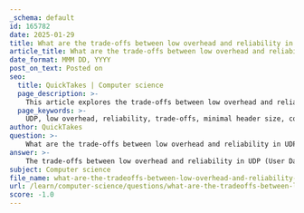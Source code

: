 ```yaml
---
_schema: default
id: 165782
date: 2025-01-29
title: What are the trade-offs between low overhead and reliability in UDP communication?
article_title: What are the trade-offs between low overhead and reliability in UDP communication?
date_format: MMM DD, YYYY
post_on_text: Posted on
seo:
  title: QuickTakes | Computer science
  page_description: >-
    This article explores the trade-offs between low overhead and reliability in UDP communication, detailing the benefits of minimal latency and reduced network traffic at the cost of guaranteed delivery and ordered packets.
  page_keywords: >-
    UDP, low overhead, reliability, trade-offs, minimal header size, connectionless protocol, data delivery, application suitability, packet loss, real-time transmission
author: QuickTakes
question: >-
    What are the trade-offs between low overhead and reliability in UDP communication?
answer: >-
    The trade-offs between low overhead and reliability in UDP (User Datagram Protocol) communication are significant and stem from its design principles. Here are the key points to consider:\n\n### Low Overhead\n1. **Minimal Header Size**: UDP has a very small header size of just 8 bytes, consisting of four fields: Source Port, Destination Port, Length, and Checksum. This minimalistic design reduces the amount of data transmitted, which is particularly beneficial in high-throughput scenarios where speed is critical.\n\n2. **No Connection Establishment**: UDP is a connectionless protocol, meaning it does not require a handshake to establish a connection before data transmission. This results in lower latency and faster data transfer, making it suitable for applications that prioritize speed, such as live video streaming or online gaming.\n\n3. **Reduced Network Management Traffic**: Since UDP does not manage connections or track the state of communication, it generates less network management traffic compared to TCP (Transmission Control Protocol). This further contributes to its low overhead.\n\n### Reliability\n1. **No Guaranteed Delivery**: UDP does not provide mechanisms for guaranteed delivery of packets. If a packet is lost during transmission, it is not retransmitted. This can lead to data loss, which is unacceptable for applications that require reliable communication.\n\n2. **No Ordered Delivery**: Unlike TCP, which ensures that packets are delivered in the order they were sent, UDP does not track sequence numbers. This means that packets may arrive out of order, and the application must handle any necessary reordering.\n\n3. **No Flow Control**: UDP lacks flow control mechanisms, which means that it does not manage the rate of data transmission based on the receiver's ability to process incoming data. This can lead to congestion and packet loss in scenarios where the sender transmits data faster than the receiver can handle.\n\n### Trade-offs\n- **Speed vs. Reliability**: The primary trade-off is between speed and reliability. UDP's low overhead allows for faster data transmission, making it ideal for applications that can tolerate some data loss. However, this comes at the cost of reliability, as there are no guarantees that all packets will be delivered or that they will arrive in the correct order.\n\n- **Application Suitability**: Applications that require real-time data transmission, such as VoIP (Voice over Internet Protocol) or online gaming, often choose UDP despite its unreliability because the speed of delivery is more critical than the occasional loss of data. Conversely, applications like web browsing or file transfers, which require reliable communication, typically use TCP.\n\nIn summary, the trade-offs between low overhead and reliability in UDP communication highlight the protocol's suitability for specific applications that prioritize speed over the guaranteed delivery of data. This makes UDP an essential tool in scenarios where performance is critical, but it also necessitates careful consideration of the application's tolerance for data loss.
subject: Computer science
file_name: what-are-the-tradeoffs-between-low-overhead-and-reliability-in-udp-communication.md
url: /learn/computer-science/questions/what-are-the-tradeoffs-between-low-overhead-and-reliability-in-udp-communication
score: -1.0
---
```


&nbsp;